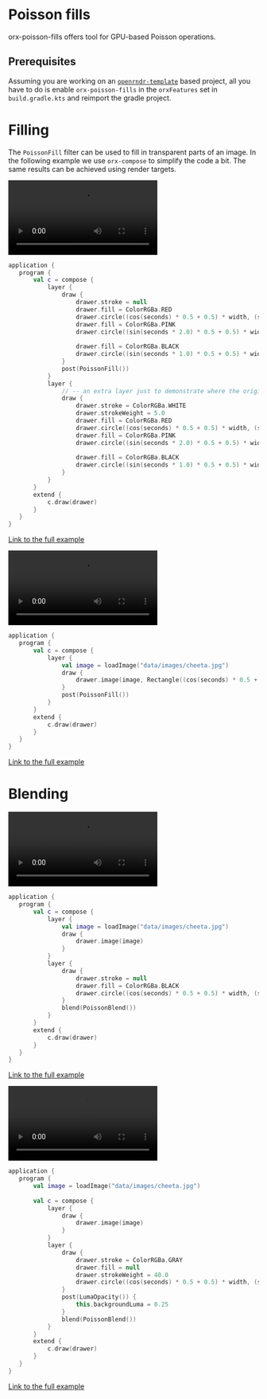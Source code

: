  
 # Poisson fills 
 
 orx-poisson-fills offers tool for GPU-based Poisson operations.  
 
 ## Prerequisites 
 
 Assuming you are working on an [`openrndr-template`](https://github.com/openrndr/openrndr-template) based
project, all you have to do is enable `orx-poisson-fills` in the `orxFeatures`
 set in `build.gradle.kts` and reimport the gradle project. 
 
 # Filling 
 
 The `PoissonFill` filter can be used to fill in transparent parts of an image. In the following example
we use `orx-compose` to simplify the code a bit. The same results can be achieved using render targets. 
 
 <video controls>
    <source src="media/poisson-fills-001.mp4" type="video/mp4"></source>
</video>
 
 
 ```kotlin
application {
    program {
        val c = compose {
            layer {
                draw {
                    drawer.stroke = null
                    drawer.fill = ColorRGBa.RED
                    drawer.circle((cos(seconds) * 0.5 + 0.5) * width, (sin(seconds * 0.5) * 0.5 + 0.5) * height, 20.0)
                    drawer.fill = ColorRGBa.PINK
                    drawer.circle((sin(seconds * 2.0) * 0.5 + 0.5) * width, (cos(seconds) * 0.5 + 0.5) * height, 20.0)
                    
                    drawer.fill = ColorRGBa.BLACK
                    drawer.circle((sin(seconds * 1.0) * 0.5 + 0.5) * width, (cos(seconds * 2.0) * 0.5 + 0.5) * height, 20.0)
                }
                post(PoissonFill())
            }
            layer {
                // -- an extra layer just to demonstrate where the original data points are drawn
                draw {
                    drawer.stroke = ColorRGBa.WHITE
                    drawer.strokeWeight = 5.0
                    drawer.fill = ColorRGBa.RED
                    drawer.circle((cos(seconds) * 0.5 + 0.5) * width, (sin(seconds * 0.5) * 0.5 + 0.5) * height, 20.0)
                    drawer.fill = ColorRGBa.PINK
                    drawer.circle((sin(seconds * 2.0) * 0.5 + 0.5) * width, (cos(seconds) * 0.5 + 0.5) * height, 20.0)
                    
                    drawer.fill = ColorRGBa.BLACK
                    drawer.circle((sin(seconds * 1.0) * 0.5 + 0.5) * width, (cos(seconds * 2.0) * 0.5 + 0.5) * height, 20.0)
                }
            }
        }
        extend {
            c.draw(drawer)
        }
    }
}
``` 
 
 [Link to the full example](https://github.com/openrndr/openrndr-examples/blob/master/src/main/kotlin/examples/10_OPENRNDR_Extras/C11_Poisson_fills000.kt) 
 
 <video controls>
    <source src="media/poisson-fills-002.mp4" type="video/mp4"></source>
</video>
 
 
 ```kotlin
application {
    program {
        val c = compose {
            layer {
                val image = loadImage("data/images/cheeta.jpg")
                draw {
                    drawer.image(image, Rectangle((cos(seconds) * 0.5 + 0.5) * 100.0, (sin(seconds) * 0.5 + 0.5) * 100.0, 200.0, 200.0), Rectangle(width / 2 - 100.0, height / 2.0 - 100.0, 200.0, 200.0))
                }
                post(PoissonFill())
            }
        }
        extend {
            c.draw(drawer)
        }
    }
}
``` 
 
 [Link to the full example](https://github.com/openrndr/openrndr-examples/blob/master/src/main/kotlin/examples/10_OPENRNDR_Extras/C11_Poisson_fills001.kt) 
 
 # Blending 
 
 <video controls>
    <source src="media/poisson-fills-101.mp4" type="video/mp4"></source>
</video>
 
 
 ```kotlin
application {
    program {
        val c = compose {
            layer {
                val image = loadImage("data/images/cheeta.jpg")
                draw {
                    drawer.image(image)
                }
            }
            layer {
                draw {
                    drawer.stroke = null
                    drawer.fill = ColorRGBa.BLACK
                    drawer.circle((cos(seconds) * 0.5 + 0.5) * width, (sin(seconds * 0.5) * 0.5 + 0.5) * height, 120.0)
                }
                blend(PoissonBlend())
            }
        }
        extend {
            c.draw(drawer)
        }
    }
}
``` 
 
 [Link to the full example](https://github.com/openrndr/openrndr-examples/blob/master/src/main/kotlin/examples/10_OPENRNDR_Extras/C11_Poisson_fills002.kt) 
 
 <video controls>
    <source src="media/poisson-fills-102.mp4" type="video/mp4"></source>
</video>
 
 
 ```kotlin
application {
    program {
        val image = loadImage("data/images/cheeta.jpg")
        
        val c = compose {
            layer {
                draw {
                    drawer.image(image)
                }
            }
            layer {
                draw {
                    drawer.stroke = ColorRGBa.GRAY
                    drawer.fill = null
                    drawer.strokeWeight = 40.0
                    drawer.circle((cos(seconds) * 0.5 + 0.5) * width, (sin(seconds * 0.5) * 0.5 + 0.5) * height, 120.0)
                }
                post(LumaOpacity()) {
                    this.backgroundLuma = 0.25
                }
                blend(PoissonBlend())
            }
        }
        extend {
            c.draw(drawer)
        }
    }
}
``` 
 
 [Link to the full example](https://github.com/openrndr/openrndr-examples/blob/master/src/main/kotlin/examples/10_OPENRNDR_Extras/C11_Poisson_fills003.kt) 
